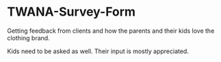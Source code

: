 # TWANA-Survey-Form

Getting feedback from clients and how the parents and their kids love the clothing brand.

Kids need to be asked as well. Their input is mostly appreciated.
